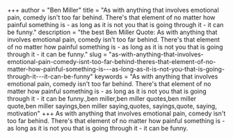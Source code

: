 +++
author = "Ben Miller"
title = "As with anything that involves emotional pain, comedy isn't too far behind. There's that element of no matter how painful something is - as long as it is not you that is going through it - it can be funny."
description = "the best Ben Miller Quote: As with anything that involves emotional pain, comedy isn't too far behind. There's that element of no matter how painful something is - as long as it is not you that is going through it - it can be funny."
slug = "as-with-anything-that-involves-emotional-pain-comedy-isnt-too-far-behind-theres-that-element-of-no-matter-how-painful-something-is---as-long-as-it-is-not-you-that-is-going-through-it---it-can-be-funny"
keywords = "As with anything that involves emotional pain, comedy isn't too far behind. There's that element of no matter how painful something is - as long as it is not you that is going through it - it can be funny.,ben miller,ben miller quotes,ben miller quote,ben miller sayings,ben miller saying,quotes, sayings,quote, saying, motivation"
+++
As with anything that involves emotional pain, comedy isn't too far behind. There's that element of no matter how painful something is - as long as it is not you that is going through it - it can be funny.
